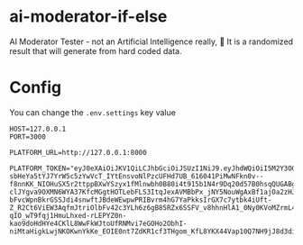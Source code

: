 # ai-moderator-if-else
AI Moderator Tester - not an Artificial Intelligence really, 🤣 It is a randomized result that will generate from hard coded data.

# Config
You can change the `.env.settings` key value
```
HOST=127.0.0.1
PORT=3000

PLATFORM_URL=http://127.0.0.1:8000

PLATFORM_TOKEN="eyJ0eXAiOiJKV1QiLCJhbGciOiJSUzI1NiJ9.eyJhdWQiOiI5M2Y3OGYyNi1iZWQzLTQ1OGItYjJlNS1hYWZiNTNjNzMxYjAiLCJqdGkiOiJjNzVmYjM3NDQzYmRlN2UzYTA1MGMyYmIyODNjMTYxNzIwNjFhZTg1NDEzZjZkZjlkMDE2NmIzM2U0OGRlOGI5MzJiOWFmZTFkNjExZWE1NyIsImlhdCI6MTYyNjkxNDcyMCwibmJmIjoxNjI2OTE0NzIwLCJleHAiOjE2Mjc1MTk1MjAsInN1YiI6IjEiLCJzY29wZXMiOltdfQ.KafnnbutQMT0vyZkSnAODI8fGLOz7RKRx-sbHeYa5tYJ7YrW5c5zYwVcT_IYtEnsvoNlPzcUFHd7UB_616041PiMwNFkn0v--f8nnKK_NIOHuSX5r2ttppBXwYSzyx1fMlnwbh0B80i4t915b1N4r9Dq20d57B0hsqQUGABgXa7Be05BZEeOne5Els7ZGFx9G5DldCE4DYl7rLppyeEjSveF4RCKwP_mv6hXqvF91panU17e7awfRAU14DmS0mw4A2OXf29vk8CDZGME44A-clJYgva9OXMN6WYA37KfcMGgtHOTLebFLS3ItqJexAVMBbPx_jNY5NouWgAxBf1ajOa2zHJCCptzatsSgxd6n8ZL-bFvcWpnBkrGSSJdi4snwftJBdeWEwpwPRIBvrm4hG7YaPkksIrGX7c7ytbk4iUft-Z_R2Ct6ViEW3AqfmJtriOlbFv42c3YLh6z6gB85RZx6SSFV_v8hhnHlA1_0Ny0KVoMZrmL4krB21nGcFKDA1Ut-qIO_wT9fqj1HmuLhxed-rLEPYZ0n-kao9doHdHYe4CKlL8WwFkWJtoUfRNMvi7eGOHo2ObhI-niMtaHigkLwjNKOKwnYkKe_EOIE0nt7ZdKR1cf3THgom_KfL8YKX44Vap10Q7NH9jJ8d3diwTq7hCPMwOCUhG_npYFjbw"
```
